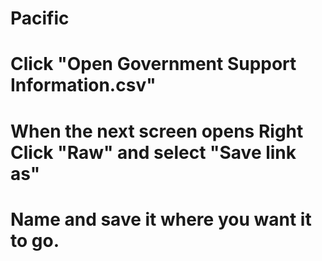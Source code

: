 # Pacific
# Click "Open Government Support Information.csv"
# When the next screen opens Right Click "Raw" and select "Save link as"
# Name and save it where you want it to go.
